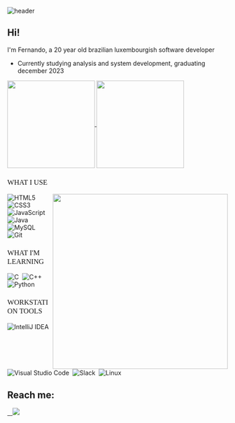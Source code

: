 ![header](https://capsule-render.vercel.app/api?type=waving&color=gradient&height=150&text=%20FERNANDO%20PORTO%20&theme=synthwave&reversal=true&fontAlignY=35)

## Hi!

I'm Fernando, a 20 year old brazilian luxembourgish software developer
 - Currently studying analysis and system development, graduating december 2023

<link rel="stylesheet" href="./fontImport.css">


<a href="https://github.com/anuraghazra/github-readme-stats">
    <img src="https://github-readme-stats.vercel.app/api?username=feportoa&show_icons=true&theme=synthwave&card_width=320" height=200 align="center">
</a>
<a href="https://github.com/anuraghazra/github-readme-stats">
    <img src="https://github-readme-stats.vercel.app/api/top-langs/?username=anuraghazra&layout=compact&langs_count=4&card_width=300" height=200 align="center">
</a>

<h3 style="font-family: Gotham; font-weight: 500;"> WHAT I USE </h2>

<img src="https://raw.githubusercontent.com/MicaelliMedeiros/micaellimedeiros/master/image/computer-illustration.png" min-width="400px" max-width="400px" width="400px" align="right">

![HTML5](https://img.shields.io/badge/html5-%23E34F26.svg?style=for-the-badge&logo=html5&logoColor=white)&nbsp;
![CSS3](https://img.shields.io/badge/css3-%231572B6.svg?style=for-the-badge&logo=css3&logoColor=white)&nbsp;
![JavaScript](https://img.shields.io/badge/javascript-%23323330.svg?style=for-the-badge&logo=javascript&logoColor=%23F7DF1E)&nbsp;
![Java](https://img.shields.io/badge/java-%23ED8B00.svg?style=for-the-badge&logo=openjdk&logoColor=white)&nbsp;
![MySQL](https://img.shields.io/badge/mysql-%2300f.svg?style=for-the-badge&logo=mysql&logoColor=white)&nbsp;
![Git](https://img.shields.io/badge/git-%23F05033.svg?style=for-the-badge&logo=git&logoColor=white)&nbsp;

<h3 style="font-family: Gotham; font-weight: 500;"> WHAT I'M LEARNING </h2>

![C](https://img.shields.io/badge/C-00599C?style=for-the-badge&logo=c&logoColor=white)&nbsp;
![C++](https://img.shields.io/badge/C%2B%2B-00599C?style=for-the-badge&logo=c%2B%2B&logoColor=white)&nbsp;
![Python](https://img.shields.io/badge/Python-FFD43B?style=for-the-badge&logo=python&logoColor=blue)&nbsp;

<h3 style="font-family: Gotham; font-weight: 500;"> WORKSTATION TOOLS </h2>

![IntelliJ IDEA](https://img.shields.io/badge/IntelliJIDEA-000000.svg?style=for-the-badge&logo=intellij-idea&logoColor=white)&nbsp;
![Visual Studio Code](https://img.shields.io/badge/Visual%20Studio%20Code-0078d7.svg?style=for-the-badge&logo=visual-studio-code&logoColor=white)&nbsp;
![Slack](https://img.shields.io/badge/Slack-4A154B?style=for-the-badge&logo=slack&logoColor=white)&nbsp;
![Linux](https://img.shields.io/badge/Linux-FCC624?style=for-the-badge&logo=linux&logoColor=black)&nbsp;

## Reach me:

<a href="https://wa.me/5548991310528?text=Hi ">
    <img ref="https://img.shields.io/badge/WhatsApp-25D366?style=for-the-badge&logo=whatsapp&logoColor=white">
    <img ref="https://img.shields.io/badge/WhatsApp-25D366?style=for-the-badge&logo=whatsapp&logoColor=white">
    <img ref="https://img.shields.io/badge/WhatsApp-25D366?style=for-the-badge&logo=whatsapp&logoColor=white">
</a>

<a href="www.linkedin.com/in/feportoa">
    <img src="https://img.shields.io/badge/LinkedIn-0077B5?style=for-the-badge&logo=linkedin&logoColor=white">
</a>
